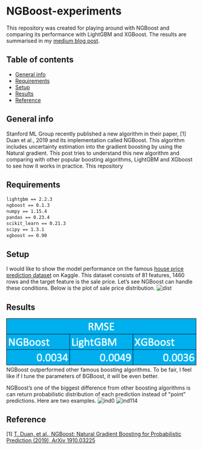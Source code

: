 # NGBoost-experiments
This repository was created for playing around with NGBoost and comparing its performance with LightGBM and XGBoost. The results are summarised in my [medium blog post](https://towardsdatascience.com/ngboost-explained-comparison-to-lightgbm-and-xgboost-fda510903e53).

## Table of contents
* [General info](#general-info)
* [Requirements](#Requirements)
* [Setup](#setup)
* [Results](#results)
* [Reference](#Reference)

## General info
Stanford ML Group recently published a new algorithm in their paper, [1] Duan et al., 2019 and its implementation called NGBoost. This algorithm includes uncertainty estimation into the gradient boosting by using the Natural gradient. This post tries to understand this new algorithm and comparing with other popular boosting algorithms, LightGBM and XGboost to see how it works in practice.
This repository 

## Requirements
```
lightgbm == 2.2.3
ngboost == 0.1.3
numpy == 1.15.4
pandas == 0.23.4
scikit_learn == 0.21.3
scipy == 1.3.1
xgboost == 0.90
```

## Setup
I would like to show the model performance on the famous [house price prediction dataset](https://www.kaggle.com/c/house-prices-advanced-regression-techniques/data) on Kaggle. This dataset consists of 81 features, 1460 rows and the target feature is the sale price. Let’s see NGBoost can handle these conditions. Below is the plot of sale price distribution.
![dist](src/resources/stored-objects/sale_price_dist.png)

## Results
![results](src/resources/stored-objects/results.png)
NGBoost outperformed other famous boosting algorithms. To be fair, I feel like if I tune the parameters of BGBoost, it will be even better.

NGBoost’s one of the biggest difference from other boosting algorithms is can return probabilistic distribution of each prediction instead of "point" predictions. Here are two examples.
![ind0](src/resources/stored-objects/prob_dist_0.png)
![ind114](src/resources/stored-objects/prob_dist_114.png)

## Reference
[1] [T. Duan, et al., NGBoost: Natural Gradient Boosting for Probabilistic Prediction (2019), ArXiv 1910.03225](https://www.semanticscholar.org/paper/NGBoost%3A-Natural-Gradient-Boosting-for-Prediction-Duan-Avati/3b432eea984904c926e2d6cc4dc2b70753499ca5)
